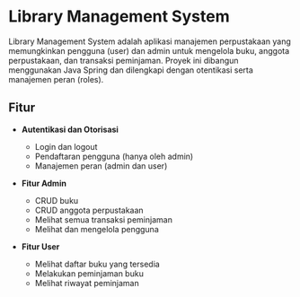 # Library Management System

Library Management System adalah aplikasi manajemen perpustakaan yang memungkinkan pengguna (user) dan admin untuk
mengelola buku, anggota perpustakaan, dan transaksi peminjaman. Proyek ini dibangun menggunakan Java Spring dan
dilengkapi dengan otentikasi serta manajemen peran (roles).

## Fitur

- **Autentikasi dan Otorisasi**
    - Login dan logout
    - Pendaftaran pengguna (hanya oleh admin)
    - Manajemen peran (admin dan user)

- **Fitur Admin**
    - CRUD buku
    - CRUD anggota perpustakaan
    - Melihat semua transaksi peminjaman
    - Melihat dan mengelola pengguna

- **Fitur User**
    - Melihat daftar buku yang tersedia
    - Melakukan peminjaman buku
    - Melihat riwayat peminjaman
